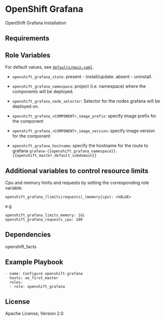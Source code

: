 OpenShift Grafana
=================

OpenShift Grafana Installation

Requirements
------------


Role Variables
--------------

For default values, see [`defaults/main.yaml`](defaults/main.yaml).

- `openshift_grafana_state`: present - install/update. absent - uninstall.

- `openshift_grafana_namespace`: project (i.e. namespace) where the components will be
  deployed.

- `openshift_grafana_node_selector`: Selector for the nodes grafana will be deployed on.

- `openshift_grafana_<COMPONENT>_image_prefix`: specify image prefix for the component

- `openshift_grafana_<COMPONENT>_image_version`: specify image version for the component

- `openshift_grafana_hostname`: specify the hostname for the route to grafana `grafana-{{openshift_grafana_namespace}}.{{openshift_master_default_subdomain}}`

## Additional variables to control resource limits
Cpu and memory limits and requests by setting the corresponding role variable:
```
openshift_grafana_(limits|requests)_(memory|cpu): <VALUE>
```
e.g
```
openshift_grafana_limits_memory: 1Gi
openshift_grafana_requests_cpu: 100
```

Dependencies
------------

openshift_facts


Example Playbook
----------------

```
- name: Configure openshift-grafana
  hosts: oo_first_master
  roles:
  - role: openshift_grafana
```

License
-------

Apache License, Version 2.0
